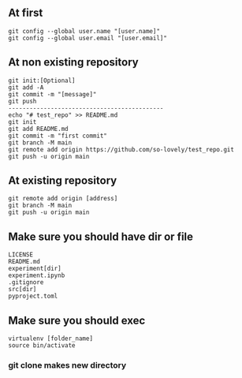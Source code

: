 ## At first
```
git config --global user.name "[user.name]"
git config --global user.email "[user.email]"
```

## At non existing repository
```
git init:[Optional]
git add -A
git commit -m "[message]"
git push
--------------------------------------------
echo "# test_repo" >> README.md
git init
git add README.md
git commit -m "first commit"
git branch -M main
git remote add origin https://github.com/so-lovely/test_repo.git
git push -u origin main
```

## At existing repository
```
git remote add origin [address]
git branch -M main
git push -u origin main
```

## Make sure you should have dir or file
```
LICENSE
README.md
experiment[dir]
experiment.ipynb
.gitignore
src[dir]
pyproject.toml
```

## Make sure you should exec
```
virtualenv [folder_name]
source bin/activate
```

### git clone makes new directory


